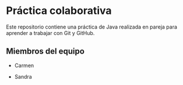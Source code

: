 # Práctica colaborativa
Este repositorio contiene una práctica de Java realizada en pareja para aprender a trabajar con Git y GitHub.

## Miembros del equipo

- Carmen

- Sandra

